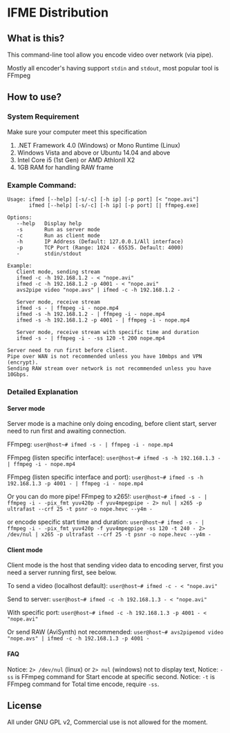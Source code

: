 # IFME Distribution
## What is this?
This command-line tool allow you encode video over network (via pipe).

Mostly all encoder's having support `stdin` and `stdout`, most popular tool is FFmpeg

## How to use?
### System Requirement
Make sure your computer meet this specification

1. .NET Framework 4.0 (Windows) or Mono Runtime (Linux)
2. Windows Vista and above or Ubuntu 14.04 and above
3. Intel Core i5 (1st Gen) or AMD AthlonII X2
4. 1GB RAM for handling RAW frame

### Example Command:
```
Usage: ifmed [--help] [-s/-c] [-h ip] [-p port] [< "nope.avi"]
       ifmed [--help] [-s/-c] [-h ip] [-p port] [| ffmpeg.exe]

Options:
   --help   Display help
   -s       Run as server mode
   -c       Run as client mode
   -h       IP Address (Default: 127.0.0.1/All interface)
   -p       TCP Port (Range: 1024 - 65535. Default: 4000)
   -        stdin/stdout

Example:
   Client mode, sending stream
   ifmed -c -h 192.168.1.2 - < "nope.avi"
   ifmed -c -h 192.168.1.2 -p 4001 - < "nope.avi"
   avs2pipe video "nope.avs" | ifmed -c -h 192.168.1.2 -

   Server mode, receive stream
   ifmed -s - | ffmpeg -i - nope.mp4
   ifmed -s -h 192.168.1.2 - | ffmpeg -i - nope.mp4
   ifmed -s -h 192.168.1.2 -p 4001 - | ffmpeg -i - nope.mp4

   Server mode, receive stream with specific time and duration
   ifmed -s - | ffmpeg -i - -ss 120 -t 200 nope.mp4

Server need to run first before client.
Pipe over WAN is not recommended unless you have 10mbps and VPN (encrypt).
Sending RAW stream over network is not recommended unless you have 10Gbps.
```

### Detailed Explanation
#### Server mode
Server mode is a machine only doing encoding, before client start, server need to run first and awaiting connection.

FFmpeg:
`user@host~# ifmed -s - | ffmpeg -i - nope.mp4`

FFmpeg (listen specific interface):
`user@host~# ifmed -s -h 192.168.1.3 - | ffmpeg -i - nope.mp4`

FFmpeg (listen specific interface and port):
`user@host~# ifmed -s -h 192.168.1.3 -p 4001 - | ffmpeg -i - nope.mp4`

Or you can do more pipe! FFmpeg to x265!:
`user@host~# ifmed -s - | ffmpeg -i - -pix_fmt yuv420p -f yuv4mpegpipe - 2> nul | x265 -p ultrafast --crf 25 -t psnr -o nope.hevc --y4m -`

or encode specific start time and duration:
`user@host~# ifmed -s - | ffmpeg -i - -pix_fmt yuv420p -f yuv4mpegpipe -ss 120 -t 240 - 2> /dev/nul | x265 -p ultrafast --crf 25 -t psnr -o nope.hevc --y4m -`

#### Client mode
Client mode is the host that sending video data to encoding server, first you need a server running first, see below.

To send a video (localhost default):
`user@host~# ifmed -c - < "nope.avi"`

Send to server:
`user@host~# ifmed -c -h 192.168.1.3 - < "nope.avi"`

With specific port:
`user@host~# ifmed -c -h 192.168.1.3 -p 4001 - < "nope.avi"`

Or send RAW (AviSynth) not recommended:
`user@host~# avs2pipemod video "nope.avs" | ifmed -c -h 192.168.1.3 -p 4001 -`

#### FAQ
Notice: `2> /dev/nul` (linux) or `2> nul` (windows) not to display text,
Notice: `-ss` is FFmpeg command for Start encode at specific second.
Notice: `-t` is FFmpeg command for Total time encode, require `-ss`.

## License
All under GNU GPL v2,
Commercial use is not allowed for the moment.